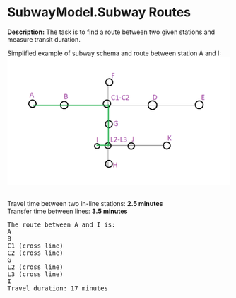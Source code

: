 # SubwayModel.Subway Routes

**Description:** The task is to find a route between two given stations and measure transit duration.

Simplified example of subway schema and route between station A and I:
![Example](assets/example.png)

<br>Travel time between two in-line stations: **2.5 minutes**
<br>Transfer time between lines: **3.5 minutes**

<pre>
The route between A and I is:
A
B
C1 (cross line)
C2 (cross line)
G
L2 (cross line)
L3 (cross line)
I
Travel duration: 17 minutes
</pre>
